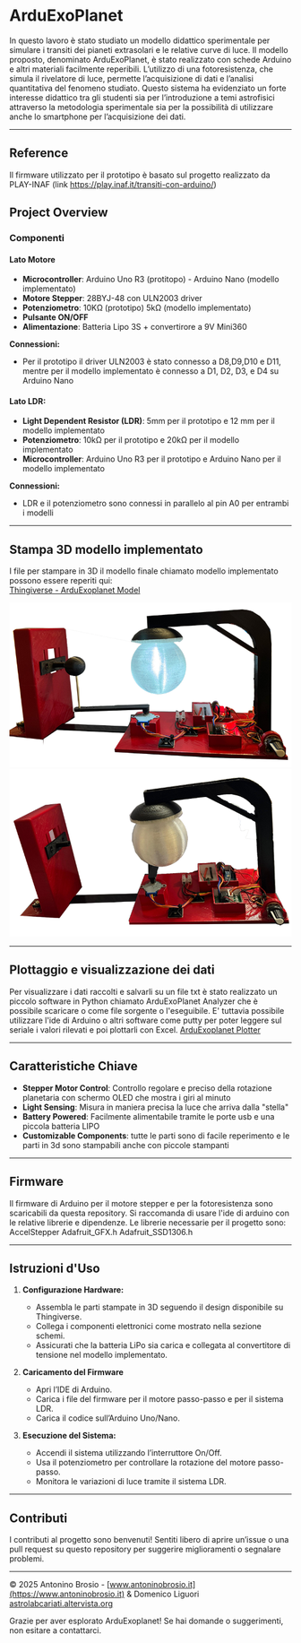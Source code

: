 # ArduExoPlanet

In questo lavoro è stato studiato un modello didattico sperimentale per simulare i transiti dei pianeti extrasolari e le relative curve di luce. Il modello proposto, denominato ArduExoPlanet, è stato realizzato con schede Arduino e altri materiali facilmente reperibili. L’utilizzo di una fotoresistenza, che simula il rivelatore di luce, permette l’acquisizione di dati e l’analisi quantitativa del fenomeno studiato. Questo sistema ha evidenziato un forte interesse didattico tra gli studenti sia per l’introduzione a temi astrofisici attraverso la metodologia sperimentale sia per la possibilità di utilizzare anche lo smartphone per l’acquisizione dei dati.

---

## Reference
Il firmware utilizzato per il prototipo è basato sul progetto realizzato da PLAY-INAF (link https://play.inaf.it/transiti-con-arduino/) 


## Project Overview

### Componenti

#### Lato Motore
- **Microcontroller**: Arduino Uno R3 (protitopo) - Arduino Nano (modello implementato)
- **Motore Stepper**: 28BYJ-48 con ULN2003 driver
- **Potenziometro**: 10KΩ (prototipo) 5kΩ (modello implementato)
- **Pulsante ON/OFF**
- **Alimentazione**: Batteria Lipo 3S + convertirore a 9V Mini360

**Connessioni:**
- Per il prototipo il driver ULN2003 è stato connesso a D8,D9,D10 e D11, mentre per il modello implementato è connesso a D1, D2, D3, e D4 su Arduino Nano

#### Lato LDR:
- **Light Dependent Resistor (LDR)**: 5mm per il prototipo e 12 mm per il modello implementato
- **Potenziometro**: 10kΩ per il prototipo e 20kΩ per il modello implementato
- **Microcontroller**: Arduino Uno R3 per il prototipo e Arduino Nano per il modello implementato

**Connessioni:**
- LDR e il potenziometro sono connessi in parallelo al pin A0 per entrambi i modelli

---

## Stampa 3D modello implementato
I file per stampare in 3D il modello finale chiamato modello implementato possono essere reperiti qui:  
[Thingiverse - ArduExoplanet Model](https://www.thingiverse.com/thing:6888870)

![Foto esempio](Arduexo2.png)
![Foto esempio 2](Arduexo.png)

---

## Plottaggio e visualizzazione dei dati
Per visualizzare i dati raccolti e salvarli su un file txt è stato realizzato un piccolo software in Python chiamato ArduExoPlanet Analyzer che è possibile scaricare o come file sorgente o l'eseguibile.
E' tuttavia possibile utilizzare l'ide di Arduino o altri software come putty per poter leggere sul seriale i valori rilevati e poi plottarli con Excel.
[ArduExoplanet Plotter](https://github.com/abrosio/ArduExoplanet_Plotter)

---

## Caratteristiche Chiave

- **Stepper Motor Control**: Controllo regolare e preciso della rotazione planetaria con schermo OLED che mostra i giri al minuto
- **Light Sensing**: Misura in maniera precisa la luce che arriva dalla "stella"
- **Battery Powered**: Facilmente alimentabile tramite le porte usb e una piccola batteria LIPO
- **Customizable Components**: tutte le parti sono di facile reperimento e le parti in 3d sono stampabili anche con piccole stampanti

---

## Firmware
Il firmware di Arduino per il motore stepper e per la fotoresistenza sono scaricabili da questa repository. Si raccomanda di usare l'ide di arduino con le relative librerie e dipendenze.
Le librerie necessarie per il progetto sono: 
AccelStepper
Adafruit_GFX.h
Adafruit_SSD1306.h

---

## Istruzioni d'Uso

1. **Configurazione Hardware:**
   - Assembla le parti stampate in 3D seguendo il design disponibile su Thingiverse.
   - Collega i componenti elettronici come mostrato nella sezione schemi.
   - Assicurati che la batteria LiPo sia carica e collegata al convertitore di tensione nel modello implementato.

2. **Caricamento del Firmware**
   - Apri l’IDE di Arduino.
   - Carica i file del firmware per il motore passo-passo e per il sistema LDR.
   - Carica il codice sull’Arduino Uno/Nano.

3. **Esecuzione del Sistema:**
   - Accendi il sistema utilizzando l’interruttore On/Off.
   - Usa il potenziometro per controllare la rotazione del motore passo-passo.
   - Monitora le variazioni di luce tramite il sistema LDR.

---

## Contributi
I contributi al progetto sono benvenuti! Sentiti libero di aprire un’issue o una pull request su questo repository per suggerire miglioramenti o segnalare problemi.

---

© 2025 Antonino Brosio - [www.antoninobrosio.it](https://www.antoninobrosio.it) & Domenico Liguori [astrolabcariati.altervista.org](http://astrolabcariati.altervista.org)

Grazie per aver esplorato ArduExoplanet! Se hai domande o suggerimenti, non esitare a contattarci.

